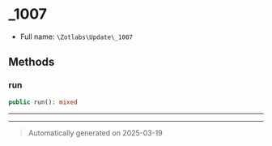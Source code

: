 
# _1007





* Full name: `\Zotlabs\Update\_1007`




## Methods


### run



```php
public run(): mixed
```












***


***
> Automatically generated on 2025-03-19
